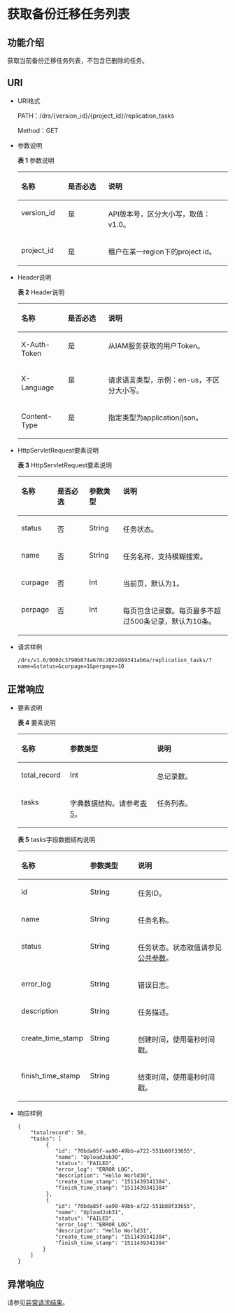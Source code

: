 # 获取备份迁移任务列表<a name="drs_03_0004"></a>

## 功能介绍<a name="section24649069"></a>

获取当前备份迁移任务列表，不包含已删除的任务。

## URI<a name="section20515029"></a>

-   URI格式

    PATH：/drs/\{version\_id\}/\{project\_id\}/replication\_tasks

    Method：GET

-   参数说明

    **表 1**  参数说明

    <a name="table50898414"></a>
    <table><thead align="left"><tr id="row1506375"><th class="cellrowborder" valign="top" width="22.220000000000002%" id="mcps1.2.4.1.1"><p id="p54907514"><a name="p54907514"></a><a name="p54907514"></a><strong id="b1937383017318"><a name="b1937383017318"></a><a name="b1937383017318"></a>名称</strong></p>
    </th>
    <th class="cellrowborder" valign="top" width="19.189999999999998%" id="mcps1.2.4.1.2"><p id="p18323687"><a name="p18323687"></a><a name="p18323687"></a><strong id="b103736302318"><a name="b103736302318"></a><a name="b103736302318"></a>是否必选</strong></p>
    </th>
    <th class="cellrowborder" valign="top" width="58.589999999999996%" id="mcps1.2.4.1.3"><p id="p7823668"><a name="p7823668"></a><a name="p7823668"></a><strong id="b20373123017312"><a name="b20373123017312"></a><a name="b20373123017312"></a>说明</strong></p>
    </th>
    </tr>
    </thead>
    <tbody><tr id="row29737353"><td class="cellrowborder" valign="top" width="22.220000000000002%" headers="mcps1.2.4.1.1 "><p id="p59915407"><a name="p59915407"></a><a name="p59915407"></a>version_id</p>
    </td>
    <td class="cellrowborder" valign="top" width="19.189999999999998%" headers="mcps1.2.4.1.2 "><p id="p21309805"><a name="p21309805"></a><a name="p21309805"></a>是</p>
    </td>
    <td class="cellrowborder" valign="top" width="58.589999999999996%" headers="mcps1.2.4.1.3 "><p id="p48372684"><a name="p48372684"></a><a name="p48372684"></a>API版本号，区分大小写，取值：v1.0。</p>
    </td>
    </tr>
    <tr id="row32700980"><td class="cellrowborder" valign="top" width="22.220000000000002%" headers="mcps1.2.4.1.1 "><p id="p31533686"><a name="p31533686"></a><a name="p31533686"></a>project_id</p>
    </td>
    <td class="cellrowborder" valign="top" width="19.189999999999998%" headers="mcps1.2.4.1.2 "><p id="p4091789"><a name="p4091789"></a><a name="p4091789"></a>是</p>
    </td>
    <td class="cellrowborder" valign="top" width="58.589999999999996%" headers="mcps1.2.4.1.3 "><p id="p62999521"><a name="p62999521"></a><a name="p62999521"></a>租户在某一region下的project id。</p>
    </td>
    </tr>
    </tbody>
    </table>


-   Header说明

    **表 2**  Header说明

    <a name="table16367198"></a>
    <table><thead align="left"><tr id="row19049799"><th class="cellrowborder" valign="top" width="22.220000000000002%" id="mcps1.2.4.1.1"><p id="p66638733"><a name="p66638733"></a><a name="p66638733"></a><strong id="b1591144815311"><a name="b1591144815311"></a><a name="b1591144815311"></a>名称</strong></p>
    </th>
    <th class="cellrowborder" valign="top" width="19.189999999999998%" id="mcps1.2.4.1.2"><p id="p29028329"><a name="p29028329"></a><a name="p29028329"></a><strong id="b359174815310"><a name="b359174815310"></a><a name="b359174815310"></a>是否必选</strong></p>
    </th>
    <th class="cellrowborder" valign="top" width="58.589999999999996%" id="mcps1.2.4.1.3"><p id="p2484416"><a name="p2484416"></a><a name="p2484416"></a><strong id="b135911482317"><a name="b135911482317"></a><a name="b135911482317"></a>说明</strong></p>
    </th>
    </tr>
    </thead>
    <tbody><tr id="row67020028"><td class="cellrowborder" valign="top" width="22.220000000000002%" headers="mcps1.2.4.1.1 "><p id="p59913221"><a name="p59913221"></a><a name="p59913221"></a>X-Auth-Token</p>
    </td>
    <td class="cellrowborder" valign="top" width="19.189999999999998%" headers="mcps1.2.4.1.2 "><p id="p21132738"><a name="p21132738"></a><a name="p21132738"></a>是</p>
    </td>
    <td class="cellrowborder" valign="top" width="58.589999999999996%" headers="mcps1.2.4.1.3 "><p id="p34030236"><a name="p34030236"></a><a name="p34030236"></a>从IAM服务获取的用户Token。</p>
    </td>
    </tr>
    <tr id="row37836671"><td class="cellrowborder" valign="top" width="22.220000000000002%" headers="mcps1.2.4.1.1 "><p id="p44871502"><a name="p44871502"></a><a name="p44871502"></a>X-Language</p>
    </td>
    <td class="cellrowborder" valign="top" width="19.189999999999998%" headers="mcps1.2.4.1.2 "><p id="p10713070"><a name="p10713070"></a><a name="p10713070"></a>是</p>
    </td>
    <td class="cellrowborder" valign="top" width="58.589999999999996%" headers="mcps1.2.4.1.3 "><p id="p62452359"><a name="p62452359"></a><a name="p62452359"></a>请求语言类型，示例：en-us，不区分大小写。</p>
    </td>
    </tr>
    <tr id="row25200320"><td class="cellrowborder" valign="top" width="22.220000000000002%" headers="mcps1.2.4.1.1 "><p id="p27960000"><a name="p27960000"></a><a name="p27960000"></a>Content-Type</p>
    </td>
    <td class="cellrowborder" valign="top" width="19.189999999999998%" headers="mcps1.2.4.1.2 "><p id="p50167500"><a name="p50167500"></a><a name="p50167500"></a>是</p>
    </td>
    <td class="cellrowborder" valign="top" width="58.589999999999996%" headers="mcps1.2.4.1.3 "><p id="p37035725"><a name="p37035725"></a><a name="p37035725"></a>指定类型为application/json。</p>
    </td>
    </tr>
    </tbody>
    </table>


-   HttpServletRequest要素说明

    **表 3**  HttpServletRequest要素说明

    <a name="table46031676"></a>
    <table><thead align="left"><tr id="row2902947"><th class="cellrowborder" valign="top" width="17.169999999999998%" id="mcps1.2.5.1.1"><p id="p33812148"><a name="p33812148"></a><a name="p33812148"></a><strong id="b139366017420"><a name="b139366017420"></a><a name="b139366017420"></a>名称</strong></p>
    </th>
    <th class="cellrowborder" valign="top" width="15.15%" id="mcps1.2.5.1.2"><p id="p54429433"><a name="p54429433"></a><a name="p54429433"></a><strong id="b59671201249"><a name="b59671201249"></a><a name="b59671201249"></a>是否必选</strong></p>
    </th>
    <th class="cellrowborder" valign="top" width="16.16%" id="mcps1.2.5.1.3"><p id="p46707930"><a name="p46707930"></a><a name="p46707930"></a><strong id="b159673011415"><a name="b159673011415"></a><a name="b159673011415"></a>参数类型</strong></p>
    </th>
    <th class="cellrowborder" valign="top" width="51.519999999999996%" id="mcps1.2.5.1.4"><p id="p25246017"><a name="p25246017"></a><a name="p25246017"></a><strong id="b13967501048"><a name="b13967501048"></a><a name="b13967501048"></a>说明</strong></p>
    </th>
    </tr>
    </thead>
    <tbody><tr id="row31661459"><td class="cellrowborder" valign="top" width="17.169999999999998%" headers="mcps1.2.5.1.1 "><p id="p14441402"><a name="p14441402"></a><a name="p14441402"></a>status</p>
    </td>
    <td class="cellrowborder" valign="top" width="15.15%" headers="mcps1.2.5.1.2 "><p id="p28902942"><a name="p28902942"></a><a name="p28902942"></a>否</p>
    </td>
    <td class="cellrowborder" valign="top" width="16.16%" headers="mcps1.2.5.1.3 "><p id="p59436966"><a name="p59436966"></a><a name="p59436966"></a>String</p>
    </td>
    <td class="cellrowborder" valign="top" width="51.519999999999996%" headers="mcps1.2.5.1.4 "><p id="p49664955"><a name="p49664955"></a><a name="p49664955"></a>任务状态。</p>
    </td>
    </tr>
    <tr id="row44331413"><td class="cellrowborder" valign="top" width="17.169999999999998%" headers="mcps1.2.5.1.1 "><p id="p34074728"><a name="p34074728"></a><a name="p34074728"></a>name</p>
    </td>
    <td class="cellrowborder" valign="top" width="15.15%" headers="mcps1.2.5.1.2 "><p id="p8589563"><a name="p8589563"></a><a name="p8589563"></a>否</p>
    </td>
    <td class="cellrowborder" valign="top" width="16.16%" headers="mcps1.2.5.1.3 "><p id="p24665974"><a name="p24665974"></a><a name="p24665974"></a>String</p>
    </td>
    <td class="cellrowborder" valign="top" width="51.519999999999996%" headers="mcps1.2.5.1.4 "><p id="p51786882"><a name="p51786882"></a><a name="p51786882"></a>任务名称，支持模糊搜索。</p>
    </td>
    </tr>
    <tr id="row63428758"><td class="cellrowborder" valign="top" width="17.169999999999998%" headers="mcps1.2.5.1.1 "><p id="p37455741"><a name="p37455741"></a><a name="p37455741"></a>curpage</p>
    </td>
    <td class="cellrowborder" valign="top" width="15.15%" headers="mcps1.2.5.1.2 "><p id="p14016201"><a name="p14016201"></a><a name="p14016201"></a>否</p>
    </td>
    <td class="cellrowborder" valign="top" width="16.16%" headers="mcps1.2.5.1.3 "><p id="p61570530"><a name="p61570530"></a><a name="p61570530"></a>Int</p>
    </td>
    <td class="cellrowborder" valign="top" width="51.519999999999996%" headers="mcps1.2.5.1.4 "><p id="p21157039"><a name="p21157039"></a><a name="p21157039"></a>当前页，默认为1。</p>
    </td>
    </tr>
    <tr id="row56195629"><td class="cellrowborder" valign="top" width="17.169999999999998%" headers="mcps1.2.5.1.1 "><p id="p55552100"><a name="p55552100"></a><a name="p55552100"></a>perpage</p>
    </td>
    <td class="cellrowborder" valign="top" width="15.15%" headers="mcps1.2.5.1.2 "><p id="p3426243"><a name="p3426243"></a><a name="p3426243"></a>否</p>
    </td>
    <td class="cellrowborder" valign="top" width="16.16%" headers="mcps1.2.5.1.3 "><p id="p9090291"><a name="p9090291"></a><a name="p9090291"></a>Int</p>
    </td>
    <td class="cellrowborder" valign="top" width="51.519999999999996%" headers="mcps1.2.5.1.4 "><p id="p65224988"><a name="p65224988"></a><a name="p65224988"></a>每页包含记录数。每页最多不超过500条记录，默认为10条。</p>
    </td>
    </tr>
    </tbody>
    </table>


-   请求样例

    ```
    /drs/v1.0/0002c3790b874a678c2022d69341ab6a/replication_tasks/?name=&status=&curpage=1&perpage=10
    ```


## 正常响应<a name="section50417539"></a>

-   要素说明

    **表 4**  要素说明

    <a name="table4819582"></a>
    <table><thead align="left"><tr id="row46716439"><th class="cellrowborder" valign="top" width="23.232323232323232%" id="mcps1.2.4.1.1"><p id="p25935254"><a name="p25935254"></a><a name="p25935254"></a><strong id="b1433615582518"><a name="b1433615582518"></a><a name="b1433615582518"></a>名称</strong></p>
    </th>
    <th class="cellrowborder" valign="top" width="41.41414141414141%" id="mcps1.2.4.1.2"><p id="p20380862"><a name="p20380862"></a><a name="p20380862"></a><strong id="b433665811516"><a name="b433665811516"></a><a name="b433665811516"></a>参数类型</strong></p>
    </th>
    <th class="cellrowborder" valign="top" width="35.35353535353536%" id="mcps1.2.4.1.3"><p id="p40237110"><a name="p40237110"></a><a name="p40237110"></a><strong id="b13364585515"><a name="b13364585515"></a><a name="b13364585515"></a>说明</strong></p>
    </th>
    </tr>
    </thead>
    <tbody><tr id="row37980454"><td class="cellrowborder" valign="top" width="23.232323232323232%" headers="mcps1.2.4.1.1 "><p id="p56517943"><a name="p56517943"></a><a name="p56517943"></a>total_record</p>
    </td>
    <td class="cellrowborder" valign="top" width="41.41414141414141%" headers="mcps1.2.4.1.2 "><p id="p14550672"><a name="p14550672"></a><a name="p14550672"></a>Int</p>
    </td>
    <td class="cellrowborder" valign="top" width="35.35353535353536%" headers="mcps1.2.4.1.3 "><p id="p37753818"><a name="p37753818"></a><a name="p37753818"></a>总记录数。</p>
    </td>
    </tr>
    <tr id="row4240049"><td class="cellrowborder" valign="top" width="23.232323232323232%" headers="mcps1.2.4.1.1 "><p id="p7899687"><a name="p7899687"></a><a name="p7899687"></a>tasks</p>
    </td>
    <td class="cellrowborder" valign="top" width="41.41414141414141%" headers="mcps1.2.4.1.2 "><p id="p35894881"><a name="p35894881"></a><a name="p35894881"></a>字典数据结构。请参考<a href="#table21312323">表5</a>。</p>
    </td>
    <td class="cellrowborder" valign="top" width="35.35353535353536%" headers="mcps1.2.4.1.3 "><p id="p21804231"><a name="p21804231"></a><a name="p21804231"></a>任务列表。</p>
    </td>
    </tr>
    </tbody>
    </table>

    **表 5**  tasks字段数据结构说明

    <a name="table21312323"></a>
    <table><thead align="left"><tr id="row10885567"><th class="cellrowborder" valign="top" width="23%" id="mcps1.2.4.1.1"><p id="p9315740"><a name="p9315740"></a><a name="p9315740"></a><strong id="b64171168613"><a name="b64171168613"></a><a name="b64171168613"></a>名称</strong></p>
    </th>
    <th class="cellrowborder" valign="top" width="25%" id="mcps1.2.4.1.2"><p id="p16377494"><a name="p16377494"></a><a name="p16377494"></a><strong id="b544871613612"><a name="b544871613612"></a><a name="b544871613612"></a>参数类型</strong></p>
    </th>
    <th class="cellrowborder" valign="top" width="52%" id="mcps1.2.4.1.3"><p id="p51508628"><a name="p51508628"></a><a name="p51508628"></a><strong id="b64484161067"><a name="b64484161067"></a><a name="b64484161067"></a>说明</strong></p>
    </th>
    </tr>
    </thead>
    <tbody><tr id="row11449343"><td class="cellrowborder" valign="top" width="23%" headers="mcps1.2.4.1.1 "><p id="p54981566"><a name="p54981566"></a><a name="p54981566"></a>id</p>
    </td>
    <td class="cellrowborder" valign="top" width="25%" headers="mcps1.2.4.1.2 "><p id="p24321850"><a name="p24321850"></a><a name="p24321850"></a>String</p>
    </td>
    <td class="cellrowborder" valign="top" width="52%" headers="mcps1.2.4.1.3 "><p id="p23912794"><a name="p23912794"></a><a name="p23912794"></a>任务ID。</p>
    </td>
    </tr>
    <tr id="row13888555"><td class="cellrowborder" valign="top" width="23%" headers="mcps1.2.4.1.1 "><p id="p51231165"><a name="p51231165"></a><a name="p51231165"></a>name</p>
    </td>
    <td class="cellrowborder" valign="top" width="25%" headers="mcps1.2.4.1.2 "><p id="p56083687"><a name="p56083687"></a><a name="p56083687"></a>String</p>
    </td>
    <td class="cellrowborder" valign="top" width="52%" headers="mcps1.2.4.1.3 "><p id="p46484818"><a name="p46484818"></a><a name="p46484818"></a>任务名称。</p>
    </td>
    </tr>
    <tr id="row15710183"><td class="cellrowborder" valign="top" width="23%" headers="mcps1.2.4.1.1 "><p id="p64565334"><a name="p64565334"></a><a name="p64565334"></a>status</p>
    </td>
    <td class="cellrowborder" valign="top" width="25%" headers="mcps1.2.4.1.2 "><p id="p62409561"><a name="p62409561"></a><a name="p62409561"></a>String</p>
    </td>
    <td class="cellrowborder" valign="top" width="52%" headers="mcps1.2.4.1.3 "><p id="p22009689"><a name="p22009689"></a><a name="p22009689"></a>任务状态。状态取值请参见<a href="公共参数.md">公共参数</a>。</p>
    </td>
    </tr>
    <tr id="row37954365"><td class="cellrowborder" valign="top" width="23%" headers="mcps1.2.4.1.1 "><p id="p54404718"><a name="p54404718"></a><a name="p54404718"></a>error_log</p>
    </td>
    <td class="cellrowborder" valign="top" width="25%" headers="mcps1.2.4.1.2 "><p id="p44706003"><a name="p44706003"></a><a name="p44706003"></a>String</p>
    </td>
    <td class="cellrowborder" valign="top" width="52%" headers="mcps1.2.4.1.3 "><p id="p64416468"><a name="p64416468"></a><a name="p64416468"></a>错误日志。</p>
    </td>
    </tr>
    <tr id="row42877307"><td class="cellrowborder" valign="top" width="23%" headers="mcps1.2.4.1.1 "><p id="p50509875"><a name="p50509875"></a><a name="p50509875"></a>description</p>
    </td>
    <td class="cellrowborder" valign="top" width="25%" headers="mcps1.2.4.1.2 "><p id="p64768059"><a name="p64768059"></a><a name="p64768059"></a>String</p>
    </td>
    <td class="cellrowborder" valign="top" width="52%" headers="mcps1.2.4.1.3 "><p id="p11721403"><a name="p11721403"></a><a name="p11721403"></a>任务描述。</p>
    </td>
    </tr>
    <tr id="row38383768"><td class="cellrowborder" valign="top" width="23%" headers="mcps1.2.4.1.1 "><p id="p22077504"><a name="p22077504"></a><a name="p22077504"></a>create_time_stamp</p>
    </td>
    <td class="cellrowborder" valign="top" width="25%" headers="mcps1.2.4.1.2 "><p id="p43447413"><a name="p43447413"></a><a name="p43447413"></a>String</p>
    </td>
    <td class="cellrowborder" valign="top" width="52%" headers="mcps1.2.4.1.3 "><p id="p29579550"><a name="p29579550"></a><a name="p29579550"></a>创建时间，使用毫秒时间戳。</p>
    </td>
    </tr>
    <tr id="row64889362"><td class="cellrowborder" valign="top" width="23%" headers="mcps1.2.4.1.1 "><p id="p21546949"><a name="p21546949"></a><a name="p21546949"></a>finish_time_stamp</p>
    </td>
    <td class="cellrowborder" valign="top" width="25%" headers="mcps1.2.4.1.2 "><p id="p472416"><a name="p472416"></a><a name="p472416"></a>String</p>
    </td>
    <td class="cellrowborder" valign="top" width="52%" headers="mcps1.2.4.1.3 "><p id="p38265740"><a name="p38265740"></a><a name="p38265740"></a>结束时间，使用毫秒时间戳。</p>
    </td>
    </tr>
    </tbody>
    </table>


-   响应样例

    ```
    { 
        "totalrecord": 50, 
        "tasks": [ 
             { 
                "id": "70bda85f-aa90-49bb-a722-551b88f33655", 
                "name": "UploadJob30", 
                "status": "FAILED", 
                "error_log": "ERROR LOG", 
                "description": "Hello World30", 
                "create_time_stamp": "1511439341384", 
                "finish_time_stamp": "1511439341384" 
             },
             { 
                "id": "70bda85f-aa90-49bb-a722-551b88f33655", 
                "name": "UploadJob31", 
                "status": "FAILED", 
                "error_log": "ERROR LOG", 
                "description": "Hello World31", 
                "create_time_stamp": "1511439341384", 
                "finish_time_stamp": "1511439341384" 
            }
        ] 
    }
    ```


## 异常响应<a name="section51104671"></a>

请参见[异常请求结果](异常请求结果.md)。


